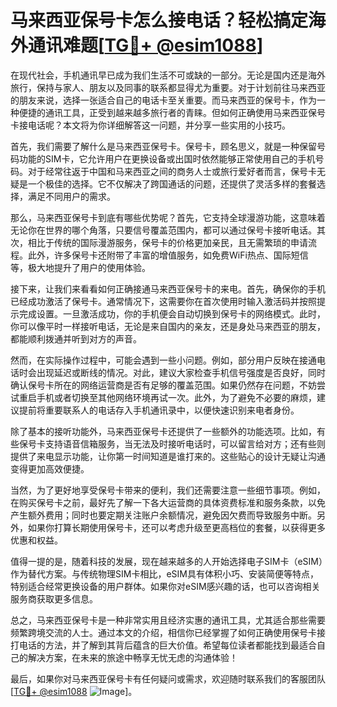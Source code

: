 # 马来西亚保号卡怎么接电话？轻松搞定海外通讯难题[[TG💪+ @esim1088](https://t.me/s/esim1088)]

在现代社会，手机通讯早已成为我们生活不可或缺的一部分。无论是国内还是海外旅行，保持与家人、朋友以及同事的联系都显得尤为重要。对于计划前往马来西亚的朋友来说，选择一张适合自己的电话卡至关重要。而马来西亚的保号卡，作为一种便捷的通讯工具，正受到越来越多旅行者的青睐。但如何正确使用马来西亚保号卡接电话呢？本文将为你详细解答这一问题，并分享一些实用的小技巧。

首先，我们需要了解什么是马来西亚保号卡。保号卡，顾名思义，就是一种保留号码功能的SIM卡，它允许用户在更换设备或出国时依然能够正常使用自己的手机号码。对于经常往返于中国和马来西亚之间的商务人士或旅行爱好者而言，保号卡无疑是一个极佳的选择。它不仅解决了跨国通话的问题，还提供了灵活多样的套餐选择，满足不同用户的需求。

那么，马来西亚保号卡到底有哪些优势呢？首先，它支持全球漫游功能，这意味着无论你在世界的哪个角落，只要信号覆盖范围内，都可以通过保号卡接听电话。其次，相比于传统的国际漫游服务，保号卡的价格更加亲民，且无需繁琐的申请流程。此外，许多保号卡还附带了丰富的增值服务，如免费WiFi热点、国际短信等，极大地提升了用户的使用体验。

接下来，让我们来看看如何正确接通马来西亚保号卡的来电。首先，确保你的手机已经成功激活了保号卡。通常情况下，这需要你在首次使用时输入激活码并按照提示完成设置。一旦激活成功，你的手机便会自动切换到保号卡的网络模式。此时，你可以像平时一样接听电话，无论是来自国内的亲友，还是身处马来西亚的朋友，都能顺利拨通并听到对方的声音。

然而，在实际操作过程中，可能会遇到一些小问题。例如，部分用户反映在接通电话时会出现延迟或断线的情况。对此，建议大家检查手机信号强度是否良好，同时确认保号卡所在的网络运营商是否有足够的覆盖范围。如果仍然存在问题，不妨尝试重启手机或者切换至其他网络环境再试一次。此外，为了避免不必要的麻烦，建议提前将重要联系人的电话存入手机通讯录中，以便快速识别来电者身份。

除了基本的接听功能外，马来西亚保号卡还提供了一些额外的功能选项。比如，有些保号卡支持语音信箱服务，当无法及时接听电话时，可以留言给对方；还有些则提供了来电显示功能，让你第一时间知道是谁打来的。这些贴心的设计无疑让沟通变得更加高效便捷。

当然，为了更好地享受保号卡带来的便利，我们还需要注意一些细节事项。例如，在购买保号卡之前，最好先了解一下各大运营商的具体资费标准和服务条款，以免产生额外费用；同时也要定期关注账户余额情况，避免因欠费而导致服务中断。另外，如果你打算长期使用保号卡，还可以考虑升级至更高档位的套餐，以获得更多优惠和权益。

值得一提的是，随着科技的发展，现在越来越多的人开始选择电子SIM卡（eSIM）作为替代方案。与传统物理SIM卡相比，eSIM具有体积小巧、安装简便等特点，特别适合经常更换设备的用户群体。如果你对eSIM感兴趣的话，也可以咨询相关服务商获取更多信息。

总之，马来西亚保号卡是一种非常实用且经济实惠的通讯工具，尤其适合那些需要频繁跨境交流的人士。通过本文的介绍，相信你已经掌握了如何正确使用保号卡接打电话的方法，并了解到其背后蕴含的巨大价值。希望每位读者都能找到最适合自己的解决方案，在未来的旅途中畅享无忧无虑的沟通体验！

最后，如果你对马来西亚保号卡有任何疑问或需求，欢迎随时联系我们的客服团队[[TG💪+ @esim1088](https://t.me/s/esim1088) ![Image](https://i.postimg.cc/4NQfJmqS/Snipaste-2025-05-13-00-14-12.png)]。